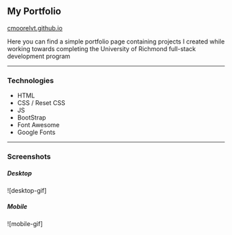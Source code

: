 ## My Portfolio

[cmoorelvt.github.io](http://cmoorelvt.github.io/)

Here you can find a simple portfolio page containing projects I created while working towards completing the University of Richmond full-stack development program

---

### Technologies

- HTML
- CSS / Reset CSS
- JS
- BootStrap
- Font Awesome
- Google Fonts

---

### Screenshots 

##### Desktop

![desktop-gif]

##### Mobile

![mobile-gif]
